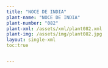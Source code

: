 ```yaml
---
title: "NOCE DE INDIA"
plant-name: "NOCE DE INDIA"
plant-number: "082"
plant-xml: /assets/xml/plant082.xml
plant-img: /assets/img/plant082.jpg
layout: single-xml
toc:true


---
```

